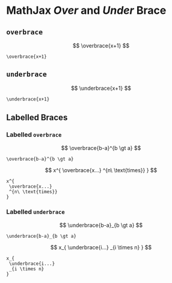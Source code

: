 # MathJax _Over_ and _Under_ Brace

## `overbrace`

$$
\overbrace{x+1}
$$

```
\overbrace{x+1}
```

## `underbrace`

$$
\underbrace{x+1}
$$

```
\underbrace{x+1}
```

## Labelled Braces

### Labelled `overbrace`

$$
\overbrace{b-a}^{b \gt a}
$$

```
\overbrace{b-a}^{b \gt a}
```

$$
x^{
 \overbrace{x...}
 ^{n\ \text{times}}
}
$$

```
x^{
 \overbrace{x...}
 ^{n\ \text{times}}
}
```

### Labelled `underbrace`

$$
\underbrace{b-a}_{b \gt a}
$$

```
\underbrace{b-a}_{b \gt a}
```

$$
x_{
 \underbrace{i...}
 _{i \times n}
}
$$

```
x_{
 \underbrace{i...}
 _{i \times n}
}
```
